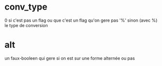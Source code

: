# conv_type
0 si c'est pas un flag ou que c'est un flag qu'on gere pas
'%' sinon (avec %) le type de conversion
# alt
un faux-booleen qui gere si on est sur une forme alternée ou pas
# 